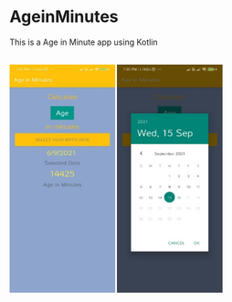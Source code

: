 # AgeinMinutes
This is a Age in Minute app using Kotlin 
<br>
<br>

<img src="https://github.com/Virendra-khorwal/AgeinMinutes/blob/master/1.jpeg" height=400px >
<img src="https://github.com/Virendra-khorwal/AgeinMinutes/blob/master/2.jpeg" height=400px >

